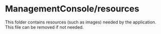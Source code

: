 # ManagementConsole/resources

This folder contains resources (such as images) needed by the application. This file can
be removed if not needed.
